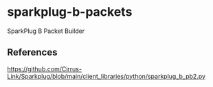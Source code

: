 # sparkplug-b-packets
SparkPlug B Packet Builder

## References
https://github.com/Cirrus-Link/Sparkplug/blob/main/client_libraries/python/sparkplug_b_pb2.py
